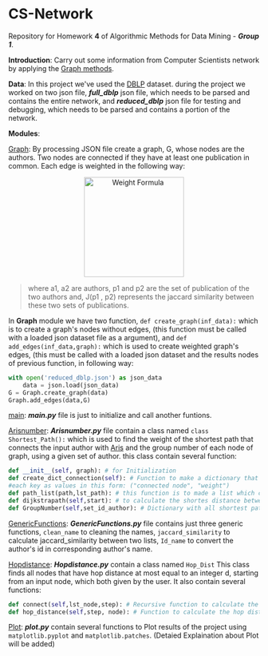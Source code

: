 # CS-Network
Repository for Homework __4__ of Algorithmic Methods for Data Mining - *__Group 1__*.


__Introduction__: Carry out some information from Computer Scientists network by applying the [Graph methods](https://networkx.github.io/).

__Data__: In this project we've used the [DBLP](http://dblp.uni-trier.de/) dataset. during the project we worked on two json file, *__full_dblp__* json file, which needs to be parsed and contains the entire network, and  *__reduced_dblp__* json file for testing and debugging, which needs to be parsed and contains a portion of the network.

__Modules__:

[Graph](https://github.com/AAbasinejad/CS-Network/blob/master/Graph.py): By processing JSON file create a graph, G, whose nodes are the authors. Two nodes are connected if they have at least one publication in common. Each edge is weighted in the following way:
<d1>
<p align="center">
  <img src="https://latex.codecogs.com/gif.latex?w(a_1,a_2)&space;=&space;1&space;-&space;J(p_1,&space;p_2)" title="Weight Formula" width="200"/>
</p>
</d1>

> where a1, a2 are authors, p1 and p2 are the set of publication of the two authors and, J(p1 , p2) represents the jaccard similarity between these two sets of publications.

In __Graph__ module we have two function, `def create_graph(inf_data):` which is to create a graph's nodes without edges, (this function must be called with a loaded json dataset file as a argument), and `def add_edges(inf_data,graph):` which is used to create weighted graph's edges, (this must be called with a loaded json dataset and the results nodes of previous function, in following way:

``` python
with open('reduced_dblp.json') as json_data
    data = json.load(json_data)
G = Graph.create_graph(data)
Graph.add_edges(data,G)
```
[main](https://github.com/AAbasinejad/CS-Network/blob/master/main.py): *__main.py__* file is just to initialize and call another funtions.

[Arisnumber](https://github.com/AAbasinejad/CS-Network/blob/master/Arisnumber.py): *__Arisnumber.py__* file contain a class named `class Shortest_Path():` which is used to find the weight of the shortest path that connects the input author with [Aris](http://aris.me/) and the group number of each node of graph, using a given set of author. this class contain several function:
```python
def __init__(self, graph): # for Initialization
def create_dict_connection(self): # Function to make a dictionary that nodes appears as keys and tuples of connected nodes to 
#each key as values in this form: ("connected node", "weight")
def path_list(path,lst_path): # this function is to made a list which contain a path between each two connected node.
def dijkstrapath(self,start): # to calculate the shortes distance between an author and the others nodes, using heap.
def GroupNumber(self,set_id_author): # Dictionary with all shortest paths for the nodes of the input set.
```

[GenericFunctions](https://github.com/AAbasinejad/CS-Network/blob/master/GenericFunctions.py): *__GenericFunctions.py__* file contains just three generic functions, `clean_name` to cleaning the names, `jaccard_similarity` to calculate jaccard_similarity between two lists, `Id_name` to convert the author's id in corresponding author's name.

[Hopdistance](https://github.com/AAbasinejad/CS-Network/blob/master/Hopdistance.py): *__Hopdistance.py__* contain a class named `Hop_Dist` This class finds all nodes that have hop distance at most equal to an integer d, starting from an input node, which both given by the user. It also contain several functions:
```python
def connect(self,lst_node,step): # Recursive function to calculate the hop distance, when the number of step is more than 1
def hop_distance(self,step, node): # Function to calculate the hop distance of a specific input author for the 3 main situations
```


[Plot](https://github.com/AAbasinejad/CS-Network/blob/master/plot.py): *__plot.py__* contain several functions to Plot results of the project using `matplotlib.pyplot` and `matplotlib.patches`. (Detaied Explaination about Plot will be added)






